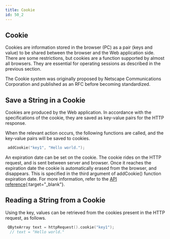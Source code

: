 ```yaml
---
title: Cookie
id: 50_2
---
```


## Cookie

Cookies are information stored in the browser (PC) as a pair (keys and value) to be shared between the browser and the Web application side. There are some restrictions, but cookies are a function supported by almost all browsers. They are essential for operating sessions as described in the previous section.

The Cookie system was originally proposed by Netscape Communications Corporation and published as an RFC before becoming standardized.
 

## Save a String in a Cookie

Cookies are produced by the Web application. In accordance with the specifications of the cookie, they are saved as key-value pairs for the HTTP response.

When the relevant action occurs, the following functions are called, and the key-value pairs will be saved to cookies.

```c++
 addCookie("key1", "Hello world.");
```

An expiration date can be set on the cookie. The cookie rides on the HTTP request, and is sent between server and browser. Once it reaches the expiration date the cookie is automatically erased from the browser, and disappears. This is specified in the third argument of addCookie() function expiration date. For more information, refer to the [API reference](/user-guide/en/api-reference/index.html){:target="_blank"}.
 
## Reading a String from a Cookie

Using the key, values can be retrieved from the cookies present in the HTTP request, as follows.

```c++
 QByteArray text = httpRequest().cookie("key1");
  // text = "Hello world."
```